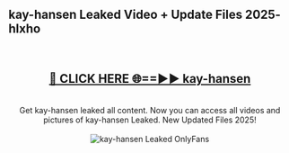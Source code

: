 <h2>kay-hansen Leaked Video + Update Files 2025- hlxho</h2>
<br>
<div align="center">
<h2><a href="https://libra.edu.pl?kay-hansen" rel="nofollow">🔴 CLICK HERE 🌐==►► kay-hansen</a></h2>
<br>
Get kay-hansen leaked all content. Now you can access all videos and pictures of kay-hansen Leaked. New Updated Files 2025!
<br>
<br>
<a href="https://libra.edu.pl?kay-hansen" rel="nofollow" data-target="animated-image.originalLink"><img src="https://i.ibb.co.com/WyWwxjT/player-gif2.gif" alt="kay-hansen Leaked OnlyFans" style="max-width: 100%; display: inline-block;" data-target="animated-image.originalImage"></a>
</div>
<br>